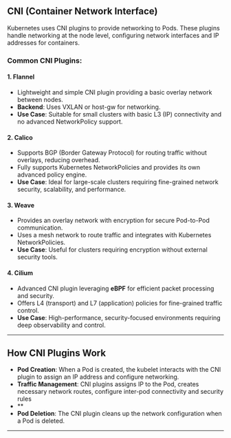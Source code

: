 
## **CNI (Container Network Interface)**

Kubernetes uses CNI plugins to provide networking to Pods. These plugins handle networking at the node level, configuring network interfaces and IP addresses for containers.

### Common CNI Plugins:

#### **1. Flannel**
- Lightweight and simple CNI plugin providing a basic overlay network between nodes.
- **Backend**: Uses VXLAN or host-gw for networking.
- **Use Case**: Suitable for small clusters with basic L3 (IP) connectivity and no advanced NetworkPolicy support.

#### **2. Calico**
- Supports BGP (Border Gateway Protocol) for routing traffic without overlays, reducing overhead.
- Fully supports Kubernetes NetworkPolicies and provides its own advanced policy engine.
- **Use Case**: Ideal for large-scale clusters requiring fine-grained network security, scalability, and performance.

#### **3. Weave**
- Provides an overlay network with encryption for secure Pod-to-Pod communication.
- Uses a mesh network to route traffic and integrates with Kubernetes NetworkPolicies.
- **Use Case**: Useful for clusters requiring encryption without external security tools.

#### **4. Cilium**
- Advanced CNI plugin leveraging **eBPF** for efficient packet processing and security.
- Offers L4 (transport) and L7 (application) policies for fine-grained traffic control.
- **Use Case**: High-performance, security-focused environments requiring deep observability and control.

---

## **How CNI Plugins Work**

- **Pod Creation**: When a Pod is created, the kubelet interacts with the CNI plugin to assign an IP address and configure networking.
- **Traffic Management**: CNI plugins assigns IP to the Pod, creates necessary network routes, configure inter-pod connectivity and security rules
- **
- **Pod Deletion**: The CNI plugin cleans up the network configuration when a Pod is deleted.

---
